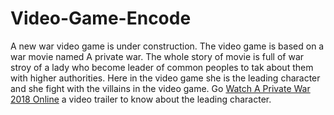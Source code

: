 # Video-Game-Encode
A new war video game is under construction. The video game is based on a war movie named A private war. The whole story of movie is full of war stroy of a lady who become leader of common peoples to tak about them with higher authorities. Here in the video game she is the leading character and she fight with the villains in the video game. Go <a href="http://123movieputlockers.com/a-private-war-2018/">Watch A Private War 2018 Online</a> a video trailer to know about the leading character.
